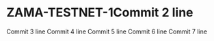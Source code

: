 # ZAMA-TESTNET-1Commit 2 line
Commit 3 line
Commit 4 line
Commit 5 line
Commit 6 line
Commit 7 line
